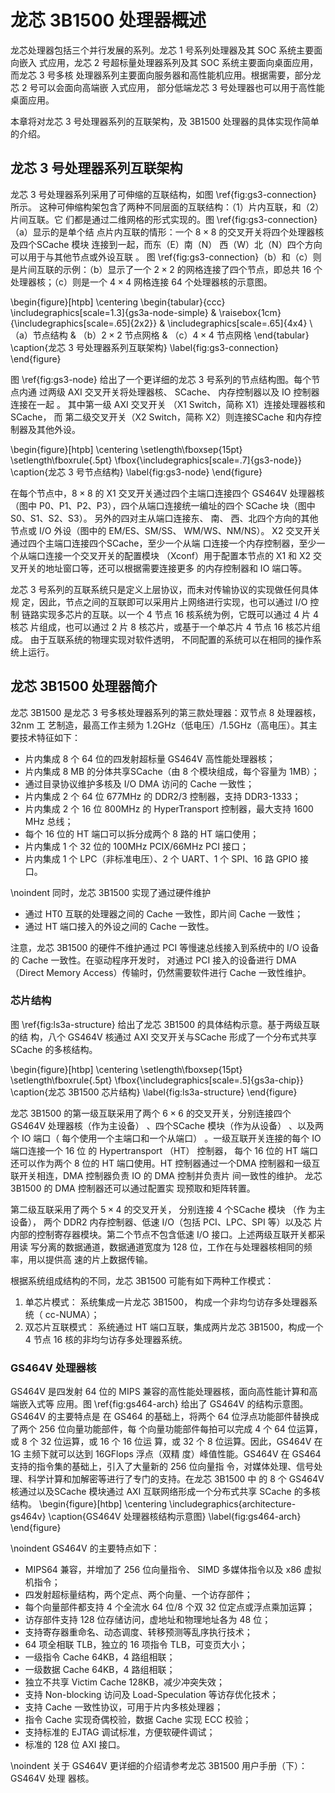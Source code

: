 龙芯 3B1500 处理器概述
======================

龙芯处理器包括三个并行发展的系列。龙芯 1 号系列处理器及其 SOC 系统主要面向嵌入
式应用，龙芯 2 号超标量处理器系列及其 SOC 系统主要面向桌面应用，而龙芯 3 号多核
处理器系列主要面向服务器和高性能机应用。根据需要，部分龙芯 2 号可以会面向高端嵌
入式应用， 部分低端龙芯 3 号处理器也可以用于高性能桌面应用。

本章将对龙芯 3 号处理器系列的互联架构，及 3B1500 处理器的具体实现作简单的介绍。

龙芯 3 号处理器系列互联架构
---------------------------

龙芯 3 号处理器系列采用了可伸缩的互联结构，如图 \ref{fig:gs3-connection} 所示。
这种可伸缩构架包含了两种不同层面的互联结构：（1）片内互联，和（2）片间互联。它
们都是通过二维网格的形式实现的。图 \ref{fig:gs3-connection}（a）显示的是单个结
点片内互联的情形：一个 $8\times8$ 的交叉开关将四个处理器核及四个SCache 模块
连接到一起，而东（E）南（N） 西（W）北（N）四个方向可以用于与其他节点或外设互联
。 图 \ref{fig:gs3-connection}（b）和（c）则是片间互联的示例：（b）显示了一个
$2\times 2$ 的网格连接了四个节点，即总共 16 个处理器核；（c）则是一个 $4\times
4$ 网格连接 64 个处理器核的示意图。

\begin{figure}[htpb]
  \centering
  \begin{tabular}{ccc}
    \includegraphics[scale=1.3]{gs3a-node-simple} &
    \raisebox{1cm}{\includegraphics[scale=.65]{2x2}} &
    \includegraphics[scale=.65]{4x4} \\
  （a）节点结构 & （b）$2\times2$ 节点网格 & （c）$4\times4$ 节点网格
  \end{tabular}
  \caption{龙芯 3 号处理器系列互联架构}
  \label{fig:gs3-connection}
\end{figure}

图 \ref{fig:gs3-node} 给出了一个更详细的龙芯 3 号系列的节点结构图。每个节点内通
过两级 AXI 交叉开关将处理器核、 SCache、 内存控制器以及 IO 控制器连接在一起
。 其中第一级 AXI 交叉开关 （X1 Switch，简称 X1）连接处理器核和SCache， 而
第二级交叉开关（X2 Switch，简称 X2）则连接SCache 和内存控制器及其他外设。

\begin{figure}[htpb]
  \centering
  \setlength\fboxsep{15pt}
  \setlength\fboxrule{.5pt}
  \fbox{\includegraphics[scale=.7]{gs3-node}}
  \caption{龙芯 3 号节点结构}
  \label{fig:gs3-node}
\end{figure}

在每个节点中，$8\times8$ 的 X1 交叉开关通过四个主端口连接四个 GS464V
处理器核（图中 P0、P1、P2、P3），四个从端口连接统一编址的四个
SCache 块（图中 S0、S1、S2、S3）。 另外的四对主从端口连接东、 南、
西、北四个方向的其他节点或 I/O 外设（图中的 EM/ES、SM/SS、 WM/WS、NM/NS）。
X2 交叉开关通过四个主端口连接四个SCache，至少一个从端
口连接一个内存控制器，至少一个从端口连接一个交叉开关的配置模块
（Xconf）用于配置本节点的 X1 和 X2 交叉开关的地址窗口等，还可以根据需要连接更多
的内存控制器和 IO 端口等。

龙芯 3 号系列的互联系统只是定义上层协议，而未对传输协议的实现做任何具体规
定，因此，节点之间的互联即可以采用片上网络进行实现，也可以通过 I/O 控制
链路实现多芯片的互联。以一个 4 节点 16 核系统为例，它既可以通过 4 片 4 核芯
片组成，也可以通过 2 片 8 核芯片，或基于一个单芯片 4 节点 16 核芯片组成。
由于互联系统的物理实现对软件透明， 不同配置的系统可以在相同的操作系统上运行。

龙芯 3B1500 处理器简介
----------------------

龙芯 3B1500 是龙芯 3 号多核处理器系列的第三款处理器：双节点 8 处理器核，32nm 工
艺制造，最高工作主频为 1.2GHz（低电压）/1.5GHz（高电压）。其主要技术特征如下：

 - 片内集成 8 个 64 位的四发射超标量 GS464V 高性能处理器核；
 - 片内集成 8 MB 的分体共享SCache（由 8 个模块组成，每个容量为 1MB）；
 - 通过目录协议维护多核及 I/O DMA 访问的 Cache 一致性；
 - 片内集成 2 个 64 位 677MHz 的 DDR2/3 控制器，支持 DDR3-1333；
 - 片内集成 2 个 16 位 800MHz 的 HyperTransport 控制器，最大支持 1600 MHz 总线；
 - 每个 16 位的 HT 端口可以拆分成两个 8 路的 HT 端口使用；
 - 片内集成 1 个 32 位的 100MHz PCIX/66MHz PCI 接口；
 - 片内集成 1 个 LPC（非标准电压）、2 个 UART、1 个 SPI、16 路 GPIO 接口。

\noindent 同时，龙芯 3B1500 实现了通过硬件维护

 - 通过 HT0 互联的处理器之间的 Cache 一致性，即片间 Cache 一致性；
 - 通过 HT 端口接入的外设之间的 Cache 一致性。

注意，龙芯 3B1500 的硬件不维护通过 PCI 等慢速总线接入到系统中的 I/O 设备的
Cache 一致性。在驱动程序开发时， 对通过 PCI 接入的设备进行 DMA （Direct Memory
Access）传输时，仍然需要软件进行 Cache 一致性维护。

### 芯片结构

图 \ref{fig:ls3a-structure} 给出了龙芯 3B1500 的具体结构示意。基于两级互联的结
构，八个 GS464V 核通过 AXI 交叉开关与SCache 形成了一个分布式共享SCache
的多核结构。

\begin{figure}[htbp]
  \centering
  \setlength\fboxsep{15pt}
  \setlength\fboxrule{.5pt}
  \fbox{\includegraphics[scale=.5]{gs3a-chip}}
  \caption{龙芯 3B1500 芯片结构}
  \label{fig:ls3a-structure}
\end{figure}

龙芯 3B1500 的第一级互联采用了两个 $6\times6$ 的交叉开关，分别连接四个 GS464V
处理器核（作为主设备） 、四个SCache 模块（作为从设备） 、以及两个 IO 端口（
每个使用一个主端口和一个从端口） 。一级互联开关连接的每个 IO 端口连接一个 16 位
的 Hypertransport （HT） 控制器， 每个 16 位的 HT 端口还可以作为两个 8 位的 HT
端口使用。HT 控制器通过一个DMA 控制器和一级互联开关相连，DMA 控制器负责 IO
的 DMA 控制并负责片 间一致性的维护。 龙芯 3B1500 的 DMA 控制器还可以通过配置实
现预取和矩阵转置。 

第二级互联采用了两个 $5\times4$ 的交叉开关， 分别连接 4 个SCache 模块 （作
为主设备）， 两个 DDR2 内存控制器、低速 I/O（包括 PCI、LPC、SPI 等）以及芯
片内部的控制寄存器模块。第二个节点不包含低速 I/O 接口。上述两级互联开关都采用读
写分离的数据通道，数据通道宽度为 128 位，工作在与处理器核相同的频率，用以提供高
速的片上数据传输。 

根据系统组成结构的不同，龙芯 3B1500 可能有如下两种工作模式：

  1. 单芯片模式： 系统集成一片龙芯 3B1500， 构成一个非均匀访存多处理器系统（
     cc-NUMA）；
  2. 双芯片互联模式： 系统通过 HT 端口互联，集成两片龙芯 3B1500，构成一个
     4 节点 16 核的非均匀访存多处理器系统。

### GS464V 处理器核

GS464V 是四发射 64 位的 MIPS 兼容的高性能处理器核，面向高性能计算和高端嵌入式等
应用。图 \ref{fig:gs464-arch} 给出了 GS464V 的结构示意图。 GS464V 的主要特点是
在 GS464 的基础上，将两个 64 位浮点功能部件替换成了两个 256 位向量功能部件，每
个向量功能部件每拍可以完成 4 个 64 位运算，或 8 个 32 位运算，或 16 个 16 位运
算，或 32 个 8 位运算。因此，GS464V 在 1G 主频下就可以达到 16GFlops 浮点（双精
度）峰值性能。GS464V 在 GS464 支持的指令集的基础上，引入了大量新的 256 位向量指
令，对媒体处理、信号处理、科学计算和加解密等进行了专门的支持。在龙芯 3B1500 中
的 8 个 GS464V 核通过以及SCache 模块通过 AXI 互联网络形成一个分布式共享
SCache 的多核结构。
\begin{figure}[htbp]
  \centering
  \includegraphics{architecture-gs464v}
  \caption{GS464V 处理器核结构示意图}
  \label{fig:gs464-arch}
\end{figure}

\noindent GS464V 的主要特点如下：

 - MIPS64 兼容，并增加了 256 位向量指令、 SIMD 多媒体指令以及 x86 虚拟机指令；
 - 四发射超标量结构，两个定点、两个向量、一个访存部件；
 - 每个向量部件都支持 4 个全流水 64 位/8 个双 32 位定点或浮点乘加运算；
 - 访存部件支持 128 位存储访问，虚地址和物理地址各为 48 位；
 - 支持寄存器重命名、动态调度、转移预测等乱序执行技术；
 - 64 项全相联 TLB，独立的 16 项指令 TLB，可变页大小；
 - 一级指令 Cache 64KB，4 路组相联；
 - 一级数据 Cache 64KB，4 路组相联；
 - 独立不共享 Victim Cache 128KB，减少冲突失效；
 - 支持 Non-blocking 访问及 Load-Speculation 等访存优化技术；
 - 支持 Cache 一致性协议，可用于片内多核处理器；
 - 指令 Cache 实现奇偶校验，数据 Cache 实现 ECC 校验；
 - 支持标准的 EJTAG 调试标准，方便软硬件调试；
 - 标准的 128 位 AXI 接口。

\noindent 关于 GS464V 更详细的介绍请参考龙芯 3B1500 用户手册（下）：GS464V 处理
器核。

